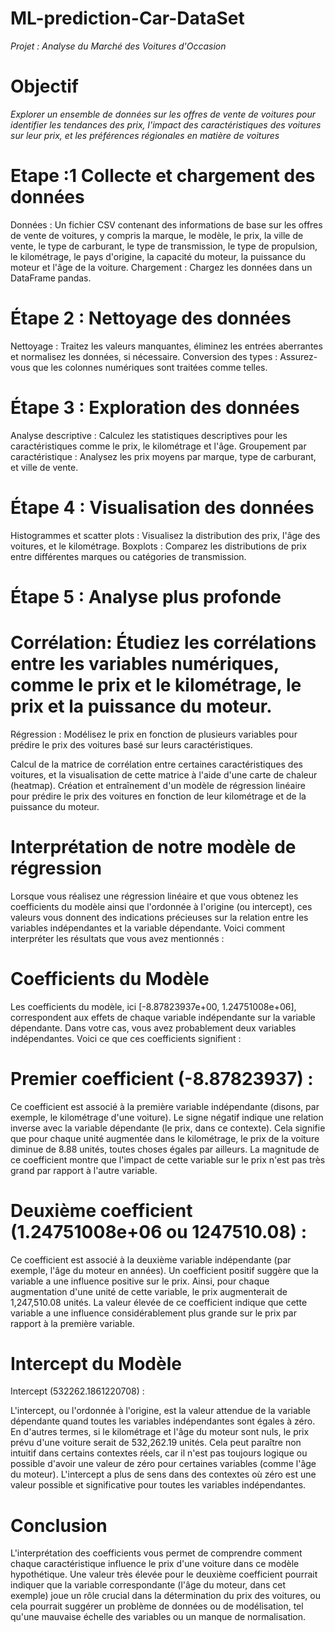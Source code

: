 # ML-prediction-Car-DataSet

*Projet : Analyse du Marché des Voitures d'Occasion*

# Objectif 
*Explorer un ensemble de données sur les offres de vente de voitures pour identifier les tendances des prix, l'impact des caractéristiques des voitures sur leur prix, et les préférences régionales en matière de voitures*

# Etape :1  Collecte et chargement des données

Données : Un fichier CSV contenant des informations de base sur les offres de vente de voitures, y compris la marque, le modèle, le prix, la ville de vente, le type de carburant, le type de transmission, le type de propulsion, le kilométrage, le pays d'origine, la capacité du moteur, la puissance du moteur et l'âge de la voiture.
Chargement : Chargez les données dans un DataFrame pandas.
# Étape 2 : Nettoyage des données
Nettoyage : Traitez les valeurs manquantes, éliminez les entrées aberrantes et normalisez les données, si nécessaire.
Conversion des types : Assurez-vous que les colonnes numériques sont traitées comme telles.

# Étape 3 : Exploration des données
Analyse descriptive : Calculez les statistiques descriptives pour les caractéristiques comme le prix, le kilométrage et l'âge.
Groupement par caractéristique : Analysez les prix moyens par marque, type de carburant, et ville de vente.

# Étape 4 : Visualisation des données
Histogrammes et scatter plots : Visualisez la distribution des prix, l'âge des voitures, et le kilométrage.
Boxplots : Comparez les distributions de prix entre différentes marques ou catégories de transmission.

# Étape 5 : Analyse plus profonde

# Corrélation: Étudiez les corrélations entre les variables numériques, comme le prix et le kilométrage, le prix et la puissance du moteur.

Régression : Modélisez le prix en fonction de plusieurs variables pour prédire le prix des voitures basé sur leurs caractéristiques.

Calcul de la matrice de corrélation entre certaines caractéristiques des voitures, et la visualisation de cette matrice à l'aide d'une carte de chaleur (heatmap).
Création et entraînement d'un modèle de régression linéaire pour prédire le prix des voitures en fonction de leur kilométrage et de la puissance du moteur.


# Interprétation de notre modèle de régression 


Lorsque vous réalisez une régression linéaire et que vous obtenez les coefficients du modèle ainsi que l'ordonnée à l'origine (ou intercept), ces valeurs vous donnent des indications précieuses sur la relation entre les variables indépendantes et la variable dépendante. Voici comment interpréter les résultats que vous avez mentionnés :

# Coefficients du Modèle

Les coefficients du modèle, ici [-8.87823937e+00, 1.24751008e+06], correspondent aux effets de chaque variable indépendante sur la variable dépendante. Dans votre cas, vous avez probablement deux variables indépendantes. Voici ce que ces coefficients signifient :

# Premier coefficient (-8.87823937) : 

Ce coefficient est associé à la première variable indépendante (disons, par exemple, le kilométrage d'une voiture). Le signe négatif indique une relation inverse avec la variable dépendante (le prix, dans ce contexte). Cela signifie que pour chaque unité augmentée dans le kilométrage, le prix de la voiture diminue de 8.88 unités, toutes choses égales par ailleurs. La magnitude de ce coefficient montre que l'impact de cette variable sur le prix n'est pas très grand par rapport à l'autre variable.

# Deuxième coefficient (1.24751008e+06 ou 1247510.08) : 

Ce coefficient est associé à la deuxième variable indépendante (par exemple, l'âge du moteur en années). Un coefficient positif suggère que la variable a une influence positive sur le prix. Ainsi, pour chaque augmentation d'une unité de cette variable, le prix augmenterait de 1,247,510.08 unités. La valeur élevée de ce coefficient indique que cette variable a une influence considérablement plus grande sur le prix par rapport à la première variable.

# Intercept du Modèle

Intercept (532262.1861220708) : 

L'intercept, ou l'ordonnée à l'origine, est la valeur attendue de la variable dépendante quand toutes les variables indépendantes sont égales à zéro. En d'autres termes, si le kilométrage et l'âge du moteur sont nuls, le prix prévu d'une voiture serait de 532,262.19 unités. Cela peut paraître non intuitif dans certains contextes réels, car il n'est pas toujours logique ou possible d'avoir une valeur de zéro pour certaines variables (comme l'âge du moteur). L'intercept a plus de sens dans des contextes où zéro est une valeur possible et significative pour toutes les variables indépendantes.

# Conclusion

L'interprétation des coefficients vous permet de comprendre comment chaque caractéristique influence le prix d'une voiture dans ce modèle hypothétique. Une valeur très élevée pour le deuxième coefficient pourrait indiquer que la variable correspondante (l'âge du moteur, dans cet exemple) joue un rôle crucial dans la détermination du prix des voitures, ou cela pourrait suggérer un problème de données ou de modélisation, tel qu'une mauvaise échelle des variables ou un manque de normalisation.


